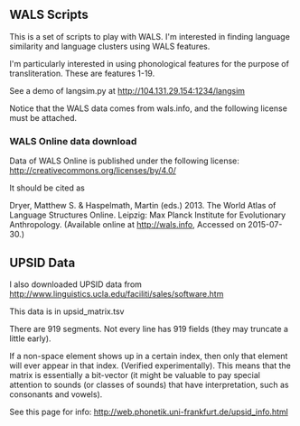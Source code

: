 ## WALS Scripts


This is a set of scripts to play with WALS. I'm interested in finding language similarity and language clusters using WALS features.

I'm particularly interested in using phonological features for the purpose of transliteration. These are features 1-19. 

See a demo of langsim.py at http://104.131.29.154:1234/langsim

Notice that the WALS data comes from wals.info, and the following license must be attached.

### WALS Online data download


Data of WALS Online is published under the following license:
http://creativecommons.org/licenses/by/4.0/

It should be cited as

Dryer, Matthew S. & Haspelmath, Martin (eds.) 2013.
The World Atlas of Language Structures Online.
Leipzig: Max Planck Institute for Evolutionary Anthropology.
(Available online at http://wals.info, Accessed on 2015-07-30.)


## UPSID Data

I also downloaded UPSID data from http://www.linguistics.ucla.edu/faciliti/sales/software.htm

This data is in upsid_matrix.tsv

There are 919 segments. Not every line has 919 fields (they may truncate a little early).

If a non-space element shows up in a certain index, then only that element will ever appear in that index. (Verified experimentally). This means that the matrix is essentially a bit-vector (it might be valuable to pay special attention to sounds (or classes of sounds) that have interpretation, such as consonants and vowels).

See this page for info: http://web.phonetik.uni-frankfurt.de/upsid_info.html